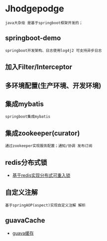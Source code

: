 # Jhodgepodge
    java大杂烩 是基于springboot框架开发的；
## springboot-demo
    springboot开发架构、日志使用log4j2 可支持异步日志
## 加入Filter/Interceptor

## 多环境配置(生产环境、开发环境)
    
## 集成mybatis
    springboot集成mybatis
## 集成zookeeper(curator)
    通过zookeeper实现服务配置；通知/协调 发布订阅

## redis分布式锁
-   [基于redis实现分布式可重入锁](https://github.com/werwolfGu/JHodgepodge/blob/master/MD/redis-distribute.md)
## 自定义注解
    基于springAOP(aspect)实现自定义注解 解析
    
## guavaCache 
-   [guava缓存](https://github.com/werwolfGu/JHodgepodge/blob/master/MD/guava_cache.md)

